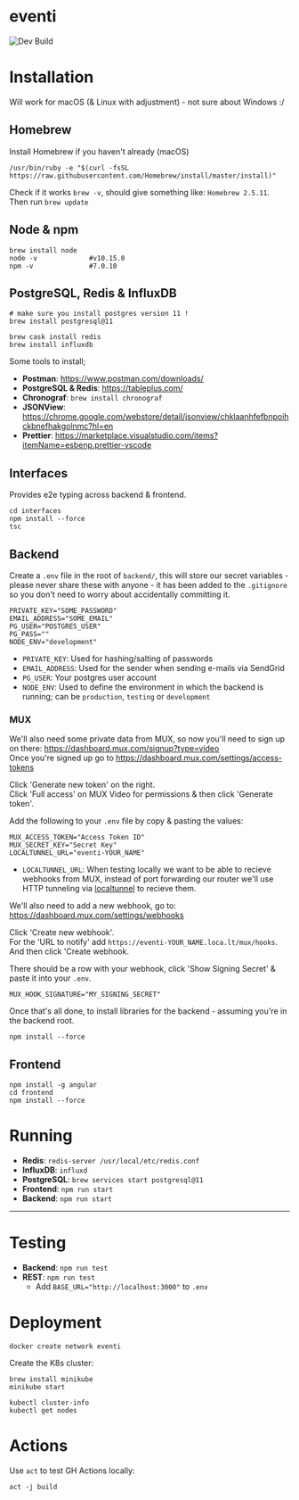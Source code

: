 # eventi

![Dev Build](https://github.com/EventiGroup/eventi/workflows/Node.js%20CI/badge.svg)

# Installation
Will work for macOS (& Linux with adjustment) - not sure about Windows :/

## Homebrew
Install Homebrew if you haven't already (macOS)

```shell
/usr/bin/ruby -e "$(curl -fsSL https://raw.githubusercontent.com/Homebrew/install/master/install)"
```

Check if it works `brew -v`, should give something like: `Homebrew 2.5.11`.  
Then run `brew update`

## Node & npm

```shell
brew install node
node -v             #v10.15.0
npm -v              #7.0.10
```

## PostgreSQL, Redis & InfluxDB

```shell
# make sure you install postgres version 11 !
brew install postgresql@11 

brew cask install redis
brew install influxdb
```

Some tools to install;
* __Postman__: https://www.postman.com/downloads/
* __PostgreSQL & Redis__: https://tableplus.com/
* __Chronograf__: `brew install chronograf`
* __JSONView__: https://chrome.google.com/webstore/detail/jsonview/chklaanhfefbnpoihckbnefhakgolnmc?hl=en
* __Prettier__: https://marketplace.visualstudio.com/items?itemName=esbenp.prettier-vscode

## Interfaces
Provides e2e typing across backend & frontend.

```shell
cd interfaces
npm install --force
tsc
```


## Backend
Create a `.env` file in the root of `backend/`, this will store our secret variables - please never share these with anyone - it has been added to the `.gitignore` so you don't need to worry about accidentally committing it.

```
PRIVATE_KEY="SOME_PASSWORD"
EMAIL_ADDRESS="SOME_EMAIL"
PG_USER="POSTGRES_USER"
PG_PASS=""
NODE_ENV="development"
```

* `PRIVATE_KEY`: Used for hashing/salting of passwords
* `EMAIL_ADDRESS`: Used for the sender when sending e-mails via SendGrid
* `PG_USER`: Your postgres user account
* `NODE_ENV`: Used to define the environment in which the backend is running; can be `production`, `testing` or `development`

### MUX

We'll also need some private data from MUX, so now you'll need to sign up on there: <https://dashboard.mux.com/signup?type=video>  
Once you're signed up go to <https://dashboard.mux.com/settings/access-tokens>

Click 'Generate new token' on the right.  
Click 'Full access' on MUX Video for permissions & then click 'Generate token'.

Add the following to your `.env` file by copy & pasting the values:

```
MUX_ACCESS_TOKEN="Access Token ID"
MUX_SECRET_KEY="Secret Key"
LOCALTUNNEL_URL="eventi-YOUR_NAME"
```

* `LOCALTUNNEL_URL`: When testing locally we want to be able to recieve webhooks from MUX, instead of port forwarding our router we'll use HTTP tunneling via [localtunnel](https://localtunnel.me/) to recieve them.

We'll also need to add a new webhook, go to: <https://dashboard.mux.com/settings/webhooks>

Click 'Create new webhook'.  
For the 'URL to notify' add `https://eventi-YOUR_NAME.loca.lt/mux/hooks`.  
And then click 'Create webhook.

There should be a row with your webhook, click 'Show Signing Secret' & paste it into your `.env`.

```
MUX_HOOK_SIGNATURE="MY_SIGNING_SECRET"
```

Once that's all done, to install libraries for the backend - assuming you're in the backend root.

```shell
npm install --force
```

## Frontend

```
npm install -g angular
cd frontend
npm install --force
```


# Running

* __Redis__: `redis-server /usr/local/etc/redis.conf`
* __InfluxDB__: `influxd`
* __PostgreSQL__: `brew services start postgresql@11`
* __Frontend__: `npm run start`
* __Backend__: `npm run start`

---

# Testing

* __Backend__: `npm run test`
* __REST__: `npm run test`
  * Add `BASE_URL="http://localhost:3000"` to `.env`

# Deployment

```
docker create network eventi
```

Create the K8s cluster:

```shell
brew install minikube
minikube start 

kubectl cluster-info
kubectl get nodes
```

# Actions

Use `act` to test GH Actions locally:

`act -j build`
